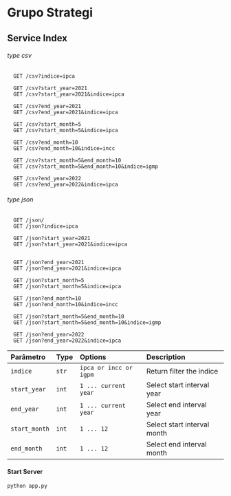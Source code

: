 # Grupo Strategi
## Service Index 

###### type csv
```
  GET /csv?indice=ipca

  GET /csv?start_year=2021
  GET /csv?start_year=2021&indice=ipca

  GET /csv?end_year=2021
  GET /csv?end_year=2021&indice=ipca
  
  GET /csv?start_month=5
  GET /csv?start_month=5&indice=ipca

  GET /csv?end_month=10
  GET /csv?end_month=10&indice=incc

  GET /csv?start_month=5&end_month=10
  GET /csv?start_month=5&end_month=10&indice=igmp

  GET /csv?end_year=2022
  GET /csv?end_year=2022&indice=ipca
```
###### type json
```
  GET /json/
  GET /json?indice=ipca

  GET /json?start_year=2021
  GET /json?start_year=2021&indice=ipca


  GET /json?end_year=2021
  GET /json?end_year=2021&indice=ipca
  
  GET /json?start_month=5
  GET /json?start_month=5&indice=ipca

  GET /json?end_month=10
  GET /json?end_month=10&indice=incc

  GET /json?start_month=5&end_month=10
  GET /json?start_month=5&end_month=10&indice=igmp

  GET /json?end_year=2022
  GET /json?end_year=2022&indice=ipca
```

| Parâmetro     | Type  | Options               | Description                         |
| :------------ | :---- | :-------------------- | :---------------------------------- |
| `indice`      | `str` | `ipca or incc or igpm`| Return filter the indice            |
| `start_year`  | `int` | `1 ... current year`  | Select start interval year          |
| `end_year`    | `int` | `1 ... current year`  | Select end interval year            |
| `start_month` | `int` | `1 ... 12`            | Select start interval month         |
| `end_month`   | `int` | `1 ... 12`            | Select end interval month           |


#### Start Server

```
python app.py
```
